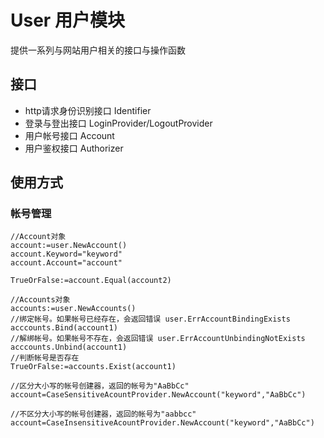 # User 用户模块
提供一系列与网站用户相关的接口与操作函数

## 接口
* http请求身份识别接口 Identifier
* 登录与登出接口 LoginProvider/LogoutProvider
* 用户帐号接口 Account
* 用户鉴权接口 Authorizer

## 使用方式

### 帐号管理

    //Account对象
    account:=user.NewAccount()
    account.Keyword="keyword"
    account.Account="account"

    TrueOrFalse:=account.Equal(account2)

    //Accounts对象
    accounts:=user.NewAccounts()
    //绑定帐号。如果帐号已经存在，会返回错误 user.ErrAccountBindingExists
    acccounts.Bind(account1)
    //解绑帐号。如果帐号不存在，会返回错误 user.ErrAccountUnbindingNotExists
    acccounts.Unbind(account1)
    //判断帐号是否存在
    TrueOrFalse:=accounts.Exist(account1)
    
    //区分大小写的帐号创建器，返回的帐号为"AaBbCc"
    account=CaseSensitiveAcountProvider.NewAccount("keyword","AaBbCc")

    //不区分大小写的帐号创建器，返回的帐号为"aabbcc"
    account=CaseInsensitiveAcountProvider.NewAccount("keyword","AaBbCc")    